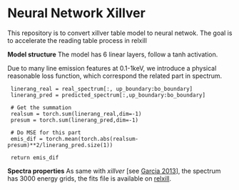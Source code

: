 # Neural Network Xillver
 This repository is to convert xillver table model to neural netwok. The goal is to accelerate the reading table process in relxill 

**Model structure**
The model has 6 linear layers, follow a tanh activation.

Due to many line emission features at 0.1-1keV, we introduce a physical reasonable loss function, which correspond the related part in spectrum.

```
 linerang_real = real_spectrum[:, up_boundary:bo_boundary]
 linerang_pred = predicted_spectrum[:,up_boundary:bo_boundary]
 
 # Get the summation
 realsum = torch.sum(linerang_real,dim=-1)
 presum = torch.sum(linerang_pred,dim=-1)

 # Do MSE for this part
 emis_dif = torch.mean(torch.abs(realsum-presum)**2/linerang_pred.size(1))

 return emis_dif 
```

**Spectra properties**
As same with *xillver* [see [Garcia 2013](https://arxiv.org/abs/1303.2112)], the spectrum has 3000 energy grids, the fits file is available on [relxill](https://www.sternwarte.uni-erlangen.de/~dauser/research/relxill/).



